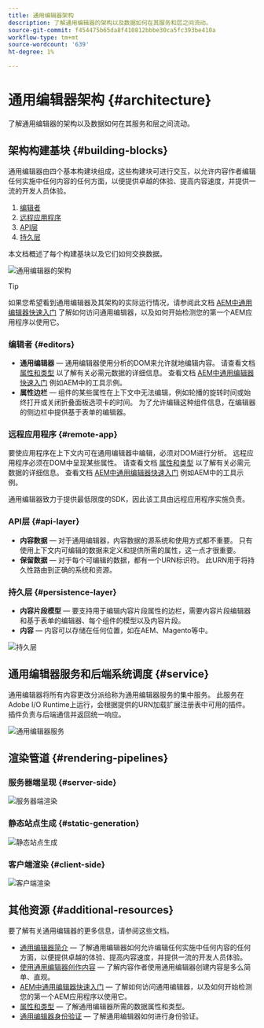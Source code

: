 ```yaml
---
title: 通用编辑器架构
description: 了解通用编辑器的架构以及数据如何在其服务和层之间流动。
source-git-commit: f454475b65da8f410812bbbe30ca5fc393be410a
workflow-type: tm+mt
source-wordcount: '639'
ht-degree: 1%

---
```



# 通用编辑器架构 {#architecture}

了解通用编辑器的架构以及数据如何在其服务和层之间流动。

## 架构构建基块 {#building-blocks}

通用编辑器由四个基本构建块组成，这些构建块可进行交互，以允许内容作者编辑任何实施中任何内容的任何方面，以便提供卓越的体验、提高内容速度，并提供一流的开发人员体验。

1. [编辑者](#editors)
1. [远程应用程序](#remote-app)
1. [API层](#api-layer)
1. [持久层](#persistence-layer)

本文档概述了每个构建基块以及它们如何交换数据。

![通用编辑器的架构](assets/architecture.png)

>[!TIP]
>
>如果您希望看到通用编辑器及其架构的实际运行情况，请参阅此文档 [AEM中通用编辑器快速入门](getting-started.md) 了解如何访问通用编辑器，以及如何开始检测您的第一个AEM应用程序以使用它。

### 编辑者 {#editors}

* **通用编辑器**  — 通用编辑器使用分析的DOM来允许就地编辑内容。 请查看文档 [属性和类型](attributes-types.md) 以了解有关必需元数据的详细信息。 查看文档 [AEM中通用编辑器快速入门](getting-started.md) 例如AEM中的工具示例。
* **属性边栏**  — 组件的某些属性在上下文中无法编辑，例如轮播的旋转时间或始终打开或关闭折叠面板选项卡的时间。 为了允许编辑这种组件信息，在编辑器的侧边栏中提供基于表单的编辑器。

### 远程应用程序 {#remote-app}

要使应用程序在上下文内可在通用编辑器中编辑，必须对DOM进行分析。 远程应用程序必须在DOM中呈现某些属性。 请查看文档 [属性和类型](attributes-types.md) 以了解有关必需元数据的详细信息。 查看文档 [AEM中通用编辑器快速入门](getting-started.md) 例如AEM中的工具示例。

通用编辑器致力于提供最低限度的SDK，因此该工具由远程应用程序实施负责。

### API层 {#api-layer}

* **内容数据**  — 对于通用编辑器，内容数据的源系统和使用方式都不重要。 只有使用上下文内可编辑的数据来定义和提供所需的属性，这一点才很重要。
* **保留数据**  — 对于每个可编辑的数据，都有一个URN标识符。 此URN用于将持久性路由到正确的系统和资源。

### 持久层 {#persistence-layer}

* **内容片段模型**  — 要支持用于编辑内容片段属性的边栏，需要内容片段编辑器和基于表单的编辑器、每个组件的模型以及内容片段。
* **内容**  — 内容可以存储在任何位置，如在AEM、Magento等中。

![持久层](assets/persistence-layer.png)

## 通用编辑器服务和后端系统调度 {#service}

通用编辑器将所有内容更改分派给称为通用编辑器服务的集中服务。 此服务在Adobe I/O Runtime上运行，会根据提供的URN加载扩展注册表中可用的插件。 插件负责与后端通信并返回统一响应。

![通用编辑器服务](assets/universal-editor-service.png)

## 渲染管道 {#rendering-pipelines}

### 服务器端呈现 {#server-side}

![服务器端渲染](assets/server-side.png)

### 静态站点生成 {#static-generation}

![静态站点生成](assets/static-generation.png)

### 客户端渲染 {#client-side}

![客户端渲染](assets/client-side.png)

## 其他资源 {#additional-resources}

要了解有关通用编辑器的更多信息，请参阅这些文档。

* [通用编辑器简介](introduction.md)  — 了解通用编辑器如何允许编辑任何实施中任何内容的任何方面，以便提供卓越的体验、提高内容速度，并提供一流的开发人员体验。
* [使用通用编辑器创作内容](authoring.md)  — 了解内容作者使用通用编辑器创建内容是多么简单、直观。
* [AEM中通用编辑器快速入门](getting-started.md)  — 了解如何访问通用编辑器，以及如何开始检测您的第一个AEM应用程序以使用它。
* [属性和类型](attributes-types.md)  — 了解通用编辑器所需的数据属性和类型。
* [通用编辑器身份验证](authentication.md)  — 了解通用编辑器如何进行身份验证。
